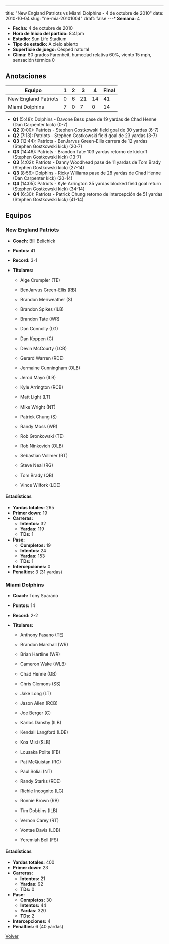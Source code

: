---
title: "New England Patriots vs Miami Dolphins - 4 de octubre de 2010"
date: 2010-10-04
slug: "ne-mia-20101004"
draft: false
---* **Semana:** 4
* **Fecha:** 4 de octubre de 2010
* **Hora de Inicio del partido:** 8:41pm
* **Estadio:** Sun Life Stadium
* **Tipo de estadio:** A cielo abierto
* **Superficie de juego:** Césped natural
* **Clima:** 80 grados Farenheit, humedad relativa 60%, viento 15 mph, sensación térmica 0




## Anotaciones
| Equipo | 1 | 2 | 3 | 4 | Final |
|--------|---|---|---|---|-------|
| New England Patriots  | 0 | 6 | 21 | 14  | 41 |
| Miami Dolphins  | 7 | 0 | 7 | 0  | 14 |
* **Q1** (5:48): Dolphins - Davone Bess pase de 19 yardas de Chad Henne (Dan Carpenter kick) (0-7)
* **Q2** (0:00): Patriots - Stephen Gostkowski field goal de 30 yardas (6-7)
* **Q2** (7:13): Patriots - Stephen Gostkowski field goal de 23 yardas (3-7)
* **Q3** (12:44): Patriots - BenJarvus Green-Ellis carrera de 12 yardas (Stephen Gostkowski kick) (20-7)
* **Q3** (14:46): Patriots - Brandon Tate 103 yardas retorno de kickoff (Stephen Gostkowski kick) (13-7)
* **Q3** (4:02): Patriots - Danny Woodhead pase de 11 yardas de Tom Brady (Stephen Gostkowski kick) (27-14)
* **Q3** (8:56): Dolphins - Ricky Williams pase de 28 yardas de Chad Henne (Dan Carpenter kick) (20-14)
* **Q4** (14:05): Patriots - Kyle Arrington 35 yardas blocked field goal return (Stephen Gostkowski kick) (34-14)
* **Q4** (6:30): Patriots - Patrick Chung retorno de intercepción de 51 yardas (Stephen Gostkowski kick) (41-14)


## Equipos


### New England Patriots
* **Coach:** Bill Belichick
* **Puntos:** 41
* **Record:** 3-1
* **Titulares:** 

  * Alge Crumpler (TE) 

  * BenJarvus Green-Ellis (RB) 

  * Brandon Meriweather (S) 

  * Brandon Spikes (ILB) 

  * Brandon Tate (WR) 

  * Dan Connolly (LG) 

  * Dan Koppen (C) 

  * Devin McCourty (LCB) 

  * Gerard Warren (RDE) 

  * Jermaine Cunningham (OLB) 

  * Jerod Mayo (ILB) 

  * Kyle Arrington (RCB) 

  * Matt Light (LT) 

  * Mike Wright (NT) 

  * Patrick Chung (S) 

  * Randy Moss (WR) 

  * Rob Gronkowski (TE) 

  * Rob Ninkovich (OLB) 

  * Sebastian Vollmer (RT) 

  * Steve Neal (RG) 

  * Tom Brady (QB) 

  * Vince Wilfork (LDE) 

#### Estadísticas
* **Yardas totales:** 265
* **Primer down:** 19
* **Carreras:**
  * **Intentos:** 32
  * **Yardas:** 119
  * **TDs:** 1
* **Pase:**
  * **Completos:** 19
  * **Intentos:** 24
  * **Yardas:** 153
  * **TDs:** 1
* **Intercepciones:** 0
* **Penalties:** 3 (31 yardas)

### Miami Dolphins
* **Coach:** Tony Sparano
* **Puntos:** 14
* **Record:** 2-2
* **Titulares:** 

  * Anthony Fasano (TE) 

  * Brandon Marshall (WR) 

  * Brian Hartline (WR) 

  * Cameron Wake (WLB) 

  * Chad Henne (QB) 

  * Chris Clemons (SS) 

  * Jake Long (LT) 

  * Jason Allen (RCB) 

  * Joe Berger (C) 

  * Karlos Dansby (ILB) 

  * Kendall Langford (LDE) 

  * Koa Misi (SLB) 

  * Lousaka Polite (FB) 

  * Pat McQuistan (RG) 

  * Paul Soliai (NT) 

  * Randy Starks (RDE) 

  * Richie Incognito (LG) 

  * Ronnie Brown (RB) 

  * Tim Dobbins (ILB) 

  * Vernon Carey (RT) 

  * Vontae Davis (LCB) 

  * Yeremiah Bell (FS) 

#### Estadísticas
* **Yardas totales:** 400
* **Primer down:** 23
* **Carreras:**
  * **Intentos:** 21
  * **Yardas:** 92
  * **TDs:** 0
* **Pase:**
  * **Completos:** 30
  * **Intentos:** 44
  * **Yardas:** 320
  * **TDs:** 2
* **Intercepciones:** 4
* **Penalties:** 6 (40 yardas)


[Volver](/historia/2010)
